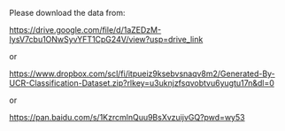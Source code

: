 Please download the data from:

https://drive.google.com/file/d/1aZEDzM-IysV7cbu1ONwSyvYFT1CpG24V/view?usp=drive_link

or

https://www.dropbox.com/scl/fi/itpueiz9ksebvsnaqv8m2/Generated-By-UCR-Classification-Dataset.zip?rlkey=u3uknjzfsqvobtvu6yugtu17n&dl=0

or

https://pan.baidu.com/s/1KzrcmlnQuu9BsXvzuijvGQ?pwd=wy53